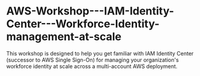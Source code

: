 # AWS-Workshop---IAM-Identity-Center---Workforce-Identity-management-at-scale
This workshop is designed to help you get familiar with IAM Identity Center (successor to AWS Single Sign-On) for managing your organization's workforce identity at scale across a multi-account AWS deployment.
